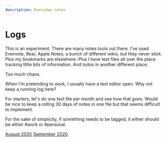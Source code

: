 ```yaml
---
description: Everyday notes
---
```


# Logs

This is an experiment. There are many notes tools out there. I've used Evernote, Bear, Apple Notes, a bunch of different wikis, but they never stick. Plus my bookmarks are elsewhere. Plus I have text files all over the place tracking little bits of information. And todos in another different place.

Too much chaos.

When I'm pretending to work, I usually have a text editor open. Why not keep a running log here?

For starters, let's do one text file per month and see how that goes. Would be nice to keep a rolling 30 days of notes in one file but that seems difficult to implement.

For the sake of simplicity, if something needs to be tagged, it either should be either \#work or \#personal.

[August 2020](august-2020.md) [September 2020](https://github.com/nickali/wiki/tree/9d00162cbc74da8e5623a6fae394ef9cd1f0132b/logs/september-2020.md)

